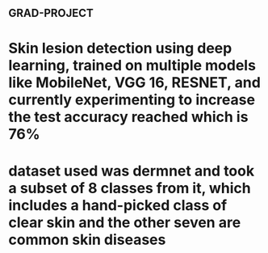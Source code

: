 ## GRAD-PROJECT
# Skin lesion detection using deep learning, trained on multiple models like MobileNet, VGG 16, RESNET, and currently experimenting to increase the test accuracy reached which is 76%
 # dataset used was dermnet and took a subset of 8 classes from it, which includes a hand-picked class of clear skin and the other seven are common skin diseases
